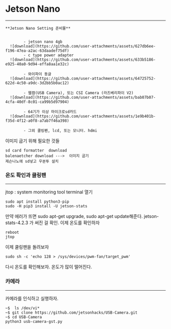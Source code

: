 # Jetson Nano
***
```
**Jetson Nano Setting 준비물**


        - jetson nano 4gb
  ![download](https://github.com/user-attachments/assets/627db6ee-f196-47ea-a2ac-63daadef75df)
        - c type power adapter
  ![download](https://github.com/user-attachments/assets/633b5186-e925-40a0-9d94-effa8aa1e32c)

        - 와이파이 동글
  ![download](https://github.com/user-attachments/assets/64725752-622d-4c50-a9dc-3d2bb5b0ac12)

        - 웹캠(USB Camera), 또는 CSI Camera (라즈베리파이 V2)
  ![download](https://github.com/user-attachments/assets/bab07b07-4cfa-40df-8c01-ca99b5d97904)

        - 64기가 이상 마이크로sd카드
  ![download](https://github.com/user-attachments/assets/1e9b401b-f35d-4f12-a0f8-a7ab7f46a398)

        - 그외 쿨링펜, lcd, 또는 모니터. hdmi
```
 



이미지  굽기 위해 필요한 것들
```
sd card formatter  download
balenaetcher download --->  이미지 굽기
제슨나노에 sd넣고 우분투 설치
```  

### 온도 확인과 쿨링팬
***
jtop : system monitoring tool
terminal 열기
```
sudo apt install python3-pip
sudo -H pip3 install -U jetson-stats
```
만약 에러가 뜨면 sudo apt-get upgrade, sudo apt-get update해준다.
jetson-stats-4.2.3 가 써진 걸 확인.
이제 온도를 확인하자
```
reboot
jtop
```
이제 쿨링팬을 돌려보자
```
sudo sh -c 'echo 128 > /sys/devices/pwm-fan/target_pwm'
```
다시 온도를 확인해보자. 온도가 많이 떨어진다.

### 카메라
***
카메라를 인식하고 실행하자.
```
~$  ls /dev/vi*
~$ git clone https://github.com/jetsonhacks/USB-Camera.git
~$ cd USB-Camera
python3 usb-camera-gst.py
```





























